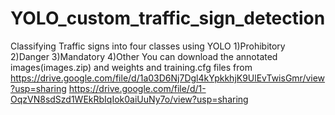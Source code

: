 # YOLO_custom_traffic_sign_detection
Classifying Traffic signs into four classes using YOLO
1)Prohibitory
2)Danger
3)Mandatory
4)Other
You can download the annotated images(images.zip) and weights and training.cfg files from https://drive.google.com/file/d/1a03D6Nj7Dgl4kYpkkhjK9UlEvTwisGmr/view?usp=sharing  https://drive.google.com/file/d/1-OqzVN8sdSzd1WEkRbIqIok0aiUuNy7o/view?usp=sharing

